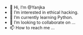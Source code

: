 - 👋 Hi, I’m @Yanjka
- 👀 I’m interested in ethical hacking.
- 🌱 I’m currently learning Python.
- 💞️ I’m looking to collaborate on ...
- 📫 How to reach me ...

<!---
Yanjka/Yanjka is a ✨ special ✨ repository because its `README.md` (this file) appears on your GitHub profile.
You can click the Preview link to take a look at your changes.
--->
